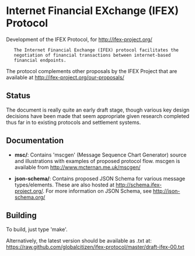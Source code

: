 Internet Financial EXchange (IFEX) Protocol
===========================================

Development of the IFEX Protocol, for http://ifex-project.org/

```
   The Internet Financial Exchange (IFEX) protocol facilitates the
   negotiation of financial transactions between internet-based
   financial endpoints.
```

The protocol complements other proposals by the IFEX Project that
are available at http://ifex-project.org/our-proposals/

Status
------
The document is really quite an early draft stage, though various
key design decisions have been made that seem appropriate given
research completed thus far in to existing protocols and settlement
systems.

Documentation
-------------
* __msc/__:
  Contains 'mscgen' (Message Sequence Chart Generator) source and
  illustrations with examples of proposed protocol flow.  mscgen
  is available from http://www.mcternan.me.uk/mscgen/

* __json-schema/__:
  Contains proposed JSON Schema for various message types/elements.
  These are also hosted at http://schema.ifex-project.org/. For
  more information on JSON Schema, see http://json-schema.org/

Building
--------
To build, just type 'make'.

Alternatively, the latest version should be available as .txt at:
https://raw.github.com/globalcitizen/ifex-protocol/master/draft-ifex-00.txt
